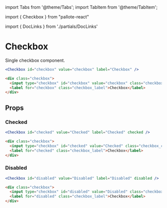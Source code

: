 ---
---
import Tabs from '@theme/Tabs';
import TabItem from '@theme/TabItem';

import { Checkbox } from "pallote-react"

import { DocLinks } from './partials/DocLinks'

# Checkbox

Single checkbox component.

<DocLinks
  figma="https://www.figma.com/design/bEeQ97jqZFWepD0x4oU5k7/Pallote?node-id=2789-4826&t=ZYFabUeMuvoaOdby-11"
  storybook="https://react.pallote.com/?path=/docs/components-checkbox--docs"
/>

<div class="docs_block">
  <Checkbox id="checkbox" value="checkbox" label="Checkbox" />
</div>

<Tabs groupId="package" queryString>
  <TabItem value="react" label="React">

```jsx
<Checkbox id="checkbox" value="checkbox" label="Checkbox" />
```
  </TabItem>
  <TabItem value="css" label="CSS">

```html
<div class="checkbox">
  <input type="checkbox" id="checkbox" value="checkbox" class="checkbox_control" />
  <label for="checkbox" class="checkbox_label">Checkbox</label>
</div>
```
  </TabItem>
</Tabs>

## Props

### Checked

<div class="docs_block">
  <Checkbox id="checked" value="Checked" label="Checked" checked />
</div>

<Tabs groupId="package" queryString>
  <TabItem value="react" label="React">

```jsx
<Checkbox id="checked" value="Checked" label="Checked" checked />
```
  </TabItem>
  <TabItem value="css" label="CSS">

```html
<div class="checkbox">
  <input type="checkbox" id="checked" value="Checked" class="checkbox_control" checked />
  <label for="checked" class="checkbox_label">Checkbox</label>
</div>
```
  </TabItem>
</Tabs>

### Disabled

<div class="docs_block">
  <Checkbox id="disabled" value="Disabled" label="Disabled" disabled />
</div>

<Tabs groupId="package" queryString>
  <TabItem value="react" label="React">

```jsx
<Checkbox id="disabled" value="Disabled" label="Disabled" disabled />
```
  </TabItem>
  <TabItem value="css" label="CSS">

```html
<div class="checkbox">
  <input type="checkbox" id="disabled" value="Disabled" class="checkbox_control" disabled />
  <label for="disabled" class="checkbox_label">Checkbox</label>
</div>
```
  </TabItem>
</Tabs>
